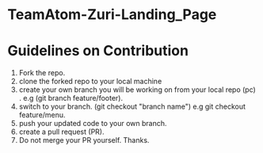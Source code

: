 # TeamAtom-Zuri-Landing_Page

# Guidelines on Contribution
1. Fork the repo.
2. clone the forked repo to your local machine
3. create your own branch you will be working on from your local repo (pc) . e.g (git branch feature/footer).
4. switch to your branch. (git checkout "branch name") e.g git checkout feature/menu.
5. push your updated code to your own branch.
6. create a pull request (PR).
7. Do not merge your PR yourself. Thanks.

